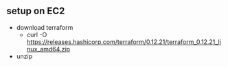 ## setup on EC2
- download terraform 
  - curl -O https://releases.hashicorp.com/terraform/0.12.21/terraform_0.12.21_linux_amd64.zip
- unzip
